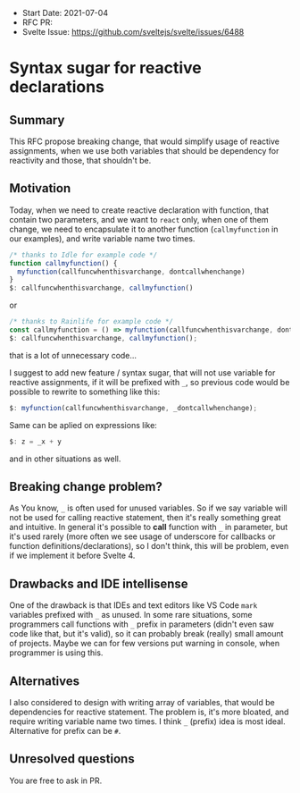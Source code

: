 - Start Date: 2021-07-04
- RFC PR: 
- Svelte Issue: https://github.com/sveltejs/svelte/issues/6488

# Syntax sugar for reactive declarations

## Summary

This RFC propose breaking change, that would simplify usage of reactive assignments, when we use both variables that should be dependency for reactivity and those, that shouldn't be.

## Motivation

Today, when we need to create reactive declaration with function, that contain two parameters, and we want to `react` only, when one of them change, we need to encapsulate it to another function (`callmyfunction` in our examples), and write variable name two times. 

```js
/* thanks to Idle for example code */
function callmyfunction() {
  myfunction(callfuncwhenthisvarchange, dontcallwhenchange)
}
$: callfuncwhenthisvarchange, callmyfunction()

```

or

```js
/* thanks to Rainlife for example code */
const callmyfunction = () => myfunction(callfuncwhenthisvarchange, dontcallwhenchange);
$: callfuncwhenthisvarchange, callmyfunction();
```

that is a lot of unnecessary code...

I suggest to add new feature / syntax sugar, that will not use variable for reactive assignments, if it will be prefixed with `_`, so previous code would be possible to rewrite to something like this:

```js
$: myfunction(callfuncwhenthisvarchange, _dontcallwhenchange);
```

Same can be aplied on expressions like:

```js
$: z = _x + y
```

and in other situations as well.


## Breaking change problem?

As You know, `_` is often used for unused variables. So if we say variable will not be used for calling reactive statement, then it's really something great and intuitive. In general it's possible to **call** function with `_` in parameter, but it's used rarely (more often we see usage of underscore for callbacks or function definitions/declarations), so I don't think, this will be problem, even if we implement it before Svelte 4.

## Drawbacks and IDE intellisense

One of the drawback is that IDEs and text editors like VS Code `mark` variables prefixed with `_` as unused. In some rare situations, some programmers call functions with `_` prefix in parameters (didn't even saw code like that, but it's valid), so it can probably break (really) small amount of projects. Maybe we can for few versions put warning in console, when programmer is using this.

## Alternatives

I also considered to design with writing array of variables, that would be dependencies for reactive statement. The problem is, it's more bloated, and require writing variable name two times. I think `_` (prefix) idea is most ideal. Alternative for prefix can be `#`.

## Unresolved questions

You are free to ask in PR.
